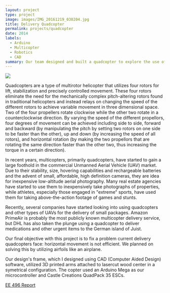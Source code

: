 ```yaml
---
layout: project
type: project
image: images/IMG_20161219_030204.jpg
title: Delivery Quadcopter
permalink: projects/quadcopter
date: 2014
labels:
  - Arduino
  - Multicopter
  - Robotics
  - CAD
summary: Our team designed and built a quadcopter to explore the use of multicopter systems in package delivery.
---
```


<img class="ui medium right floated rounded image" src="..images/vlcsnap-2014-12-21-22h25m38s184.png">

Quadcopters are a type of multirotor helicopter that utilizes four rotors for lift, stabilization and precisely controlled movement. These four rotors eliminate the need for the mechanically complex pitch-altering rotors found in traditional helicopters and instead relays on changing the speed of the different rotors to achieve variable movement in three dimensional space. Two of the four propellers rotate clockwise while the other two rotate in a counterclockwise direction. By varying the speed of the different propellors, four degrees of movement can be achieved including side to side, forward and backward (by manipulating the pitch by setting two rotors on one side to be faster than the other), up and down (by increasing the speed of all rotors), and horizontal rotation (by making the two propellors that are rotating the same direction faster than the other two, thus increasing the torque in a certain direction).
  
In recent years, multicopters, primarily quadcopters, have started to gain a large foothold in the commercial Unmanned Aerial Vehicle (UAV) market. Due to their stability, size, hovering capabilities and rechargeable batteries and the advent of small, affordable, high definition cameras, they are idea for inexpensive low-altitude aerial photography. Many real estate agencies have started to use them to inexpensively take photographs of properties, while athletes, especially those engaged in "extreme" sports, have used them for taking above-the-action footage of games and stunts.
  
Recently, several companies have started looking into using quadcopters and other types of UAVs for the delivery of small packages. Amazon PrimeAir is probably the most publicly known multicopter delivery service, but DHL has also taken the plunge using a quadcopter to deliver medications and other urgent items to the German island of Juist.
  
Our final objective with this project is to fix a problem current delivery quadcopters face: horizontal movement is not efficient. We planned on solving this by utilizing airfoils like an airplane.
  
Our design's frame, which I designed using CAD (Computer Aided Design) software, utilized 3D printed arms attached to lasercut wood center in a symetrical configuration. The copter used an Arduino Mega as our microcontroller and Castle Creations QuadPack 35 ESCs.

<a href="https://dmosher42.github.io/images/2014 Report.pdf"><i class="large github icon "></i>EE 496 Report</a>
